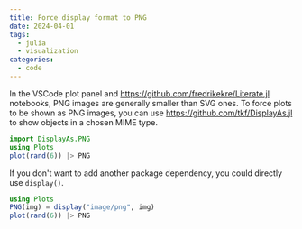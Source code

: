 ```yaml
---
title: Force display format to PNG
date: 2024-04-01
tags:
  - julia
  - visualization
categories:
  - code
---
```


In the VSCode plot panel and https://github.com/fredrikekre/Literate.jl notebooks, PNG images are generally smaller than SVG ones. To force plots to be shown as PNG images, you can use https://github.com/tkf/DisplayAs.jl to show objects in a chosen MIME type.

```julia
import DisplayAs.PNG
using Plots
plot(rand(6)) |> PNG
```

If you don't want to add another package dependency, you could directly use `display()`.

```julia
using Plots
PNG(img) = display("image/png", img)
plot(rand(6)) |> PNG
```
